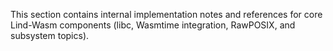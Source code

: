 This section contains internal implementation notes and references for core Lind-Wasm components (libc, Wasmtime integration, RawPOSIX, and subsystem topics).
